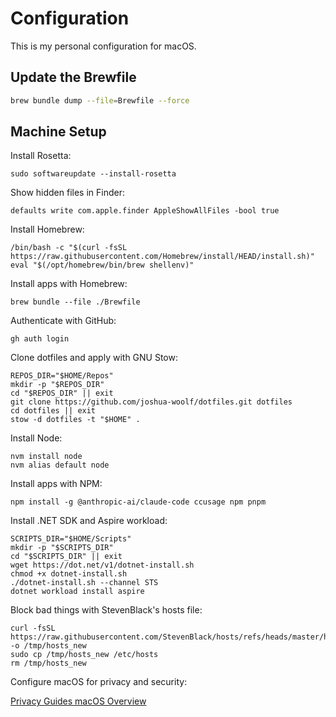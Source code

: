 # Configuration

This is my personal configuration for macOS.

## Update the Brewfile

```bash
brew bundle dump --file=Brewfile --force
```

## Machine Setup

Install Rosetta:

```shell
sudo softwareupdate --install-rosetta
```

Show hidden files in Finder:

```shell
defaults write com.apple.finder AppleShowAllFiles -bool true
```

Install Homebrew:

```shell
/bin/bash -c "$(curl -fsSL https://raw.githubusercontent.com/Homebrew/install/HEAD/install.sh)"
eval "$(/opt/homebrew/bin/brew shellenv)"
```

Install apps with Homebrew:

```shell
brew bundle --file ./Brewfile
```

Authenticate with GitHub:

```shell
gh auth login
```

Clone dotfiles and apply with GNU Stow:

```shell
REPOS_DIR="$HOME/Repos"
mkdir -p "$REPOS_DIR"
cd "$REPOS_DIR" || exit
git clone https://github.com/joshua-woolf/dotfiles.git dotfiles
cd dotfiles || exit
stow -d dotfiles -t "$HOME" .
```

Install Node:

```shell
nvm install node
nvm alias default node
```

Install apps with NPM:

```shell
npm install -g @anthropic-ai/claude-code ccusage npm pnpm
```

Install .NET SDK and Aspire workload:

```shell
SCRIPTS_DIR="$HOME/Scripts"
mkdir -p "$SCRIPTS_DIR"
cd "$SCRIPTS_DIR" || exit
wget https://dot.net/v1/dotnet-install.sh
chmod +x dotnet-install.sh
./dotnet-install.sh --channel STS
dotnet workload install aspire
```

Block bad things with StevenBlack's hosts file:

```shell
curl -fsSL https://raw.githubusercontent.com/StevenBlack/hosts/refs/heads/master/hosts -o /tmp/hosts_new
sudo cp /tmp/hosts_new /etc/hosts
rm /tmp/hosts_new
```

Configure macOS for privacy and security:

[Privacy Guides macOS Overview](https://www.privacyguides.org/en/os/macos-overview/)

